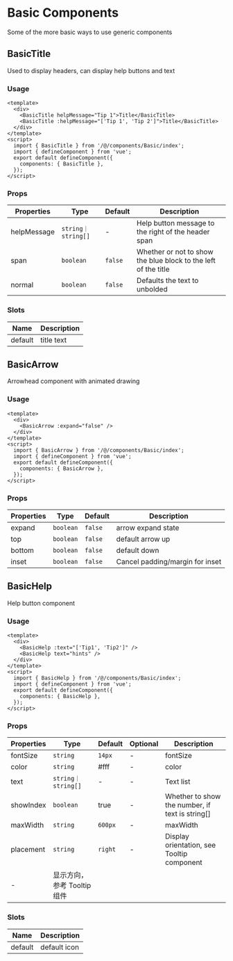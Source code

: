 # Basic Components

Some of the more basic ways to use generic components

## BasicTitle

Used to display headers, can display help buttons and text

### Usage

```vue
<template>
  <div>
    <BasicTitle helpMessage="Tip 1">Title</BasicTitle>
    <BasicTitle :helpMessage="['Tip 1', 'Tip 2']">Title</BasicTitle>
  </div>
</template>
<script>
  import { BasicTitle } from '/@/components/Basic/index';
  import { defineComponent } from 'vue';
  export default defineComponent({
    components: { BasicTitle },
  });
</script>
```

### Props


| Properties | Type | Default | Description |
| ----------- | ------------------ | ------- | ------------------------ |
| helpMessage | `string｜string[]` | - | Help button message to the right of the header span
| span | `boolean` | `false` | Whether or not to show the blue block to the left of the title |
| normal | `boolean` | `false` | Defaults the text to unbolded |

### Slots

| Name | Description |
| ------- | -------- |
| default | title text |

## BasicArrow

Arrowhead component with animated drawing

### Usage

```vue
<template>
  <div>
    <BasicArrow :expand="false" />
  </div>
</template>
<script>
  import { BasicArrow } from '/@/components/Basic/index';
  import { defineComponent } from 'vue';
  export default defineComponent({
    components: { BasicArrow },
  });
</script>
```

### Props


| Properties | Type | Default | Description |
| ------ | --------- | ------- | ----------------------------- |
| expand | `boolean` | `false` | arrow expand state |
| top | `boolean` | `false` | default arrow up |
| bottom | `boolean` | `false` | default down
| inset | `boolean` | `false` | Cancel padding/margin for inset |

## BasicHelp

Help button component

### Usage

```vue
<template>
  <div>
    <BasicHelp :text="['Tip1', 'Tip2']" />
    <BasicHelp text="hints" />
  </div>
</template>
<script>
  import { BasicHelp } from '/@/components/Basic/index';
  import { defineComponent } from 'vue';
  export default defineComponent({
    components: { BasicHelp },
  });
</script>
```

### Props

| Properties | Type | Default | Optional | Description |
| --------- | ------------------ | ------- | ------ | ------------------------------------------ |
| fontSize | `string` | `14px` | - | fontSize |
| color | `string` | #fff | - | color |
| text | `string｜string[]` | - | - | Text list |
| showIndex | `boolean`| true | - | Whether to show the number, if text is string[] |
| maxWidth | `string` | `600px` | - | maxWidth |
| placement | `string` | `right` | - | Display orientation, see Tooltip component |
| -      | 显示方向，参考 Tooltip 组件                |

### Slots

| Name | Description |
| ------- | -------- |
| default | default icon |
